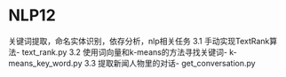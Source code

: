 # NLP12
关键词提取，命名实体识别，依存分析，nlp相关任务
3.1 手动实现TextRank算法- text_rank.py
3.2 使用词向量和k-means的方法寻找关键词- k-means_key_word.py
3.3 提取新闻人物里的对话- get_conversation.py
